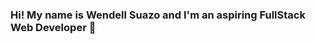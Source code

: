 ### Hi! My name is Wendell Suazo and I'm an aspiring FullStack Web Developer 👋

<!--
**wendell1101/wendell1101** is a ✨ _special_ ✨ repository because its `README.md` (this file) appears on your GitHub profile.

Here are some ideas to get you started:

- 🔭 I’m currently working on ... Laravel projects 
- 🌱 I’m currently learning ... Vue JS to integrate a full stack application with Laravel
- 👯 I’m looking to collaborate on ... Anyone 
- 🤔 I’m looking for help with ... Some of my big projects
- 💬 Ask me about ... anything 
- 📫 How to reach me: ... 
- 😄 Pronouns: ...
- ⚡ Fun fact: ...
-->
